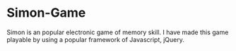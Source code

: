 # Simon-Game

Simon is an popular electronic game of memory skill. I have made this game playable by using a popular framework of Javascript, jQuery.
